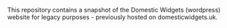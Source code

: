 This repository contains a snapshot of the Domestic Widgets (wordpress) website for legacy purposes - previously hosted on domesticwidgets.uk. 